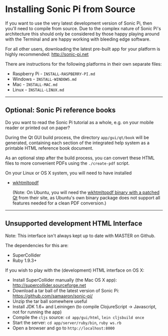 # Installing Sonic Pi from Source

If you want to use the very latest development version of Sonic Pi, then
you'll need to compile from source. Due to the complex nature of Sonic
Pi's architecture this should only be considered by those happy playing
around with the Terminal and are happy working with bleeding edge
software. 

For all other users, downloading the latest pre-built app for your
platform is highly recommended: http://sonic-pi.net
 

There are instructions for the following platforms in their own separate
files:

* Raspberry Pi - `INSTALL-RASPBERRY-PI.md`
* Windows - `INSTALL-WINDOWS.md`
* Mac - `INSTALL-MAC.md`
* Linux - `INSTALL-LINUX.md`

----

## Optional: Sonic Pi reference books

Do you want to read the Sonic Pi tutorial as a whole, e.g. on your
mobile reader or printed out on paper?

During the Qt GUI build process, the directory `app/gui/qt/book` will
be generated, containing each section of the integrated help system
as a printable HTML reference book document.

As an optional step after the build process, you can convert these HTML
files to more convenient PDFs using the `./create-pdf` script.

On your Linux or OS X system, you will need to have installed

* [wkhtmltopdf](http://wkhtmltopdf.org)
  
  (Note: On Ubuntu, you will need the
  [wkhtmltopdf binary with a patched Qt](http://wkhtmltopdf.org/downloads.html)
  from their site, as Ubuntu's own binary package does not support all
  features needed for a clean PDF conversion.)

----

## Unsupported development HTML Interface

Note: This interface isn't always kept up to date with MASTER on Github.

The dependencies for this are:

* SuperCollider
* Ruby 1.9.3+

If you wish to play with the (development) HTML interface on OS X:

* Install SuperCollider manually (the Mac OS X app): http://supercollider.sourceforge.net
* Download a tar ball of the latest version of Sonic Pi: https://github.com/samaaron/sonic-pi/
* Unzip the tar ball somewhere useful
* Install JDK 1.6+ and Leiningen (to compile ClojureScript -> Javascript, not for running the app)
* Compile the `cljs` source: `cd app/gui/html`, `lein cljsbuild once`
* Start the server: `cd app/server/ruby/bin`, `ruby ws.rb`
* Open a browser and go to `http://localhost:8000`
